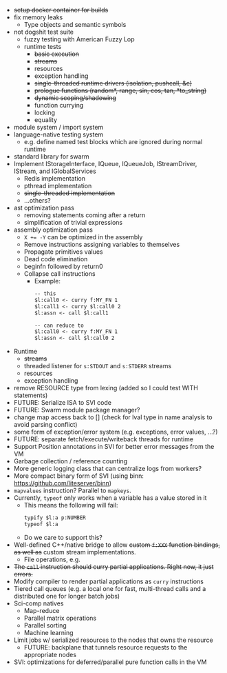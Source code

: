 - ~~setup docker container for builds~~
- fix memory leaks
  - Type objects and semantic symbols
- not dogshit test suite
  - fuzzy testing with American Fuzzy Lop
  - runtime tests
    - ~~basic execution~~
    - ~~streams~~
    - resources
    - exception handling
    - ~~single-threaded runtime drivers (isolation, pushcall, &c)~~
    - ~~prologue functions (random\*, range, sin, cos, tan, \*to_string)~~
    - ~~dynamic scoping/shadowing~~
    - function currying
    - locking
    - equality
- module system / import system
- language-native testing system
  - e.g. define named test blocks which are ignored during normal runtime
- standard library for swarm
- Implement IStorageInterface, IQueue, IQueueJob, IStreamDriver, IStream, and IGlobalServices
    - Redis implementation
    - pthread implementation
    - ~~single-threaded implementation~~
    - ...others?
- ast optimization pass
  - removing statements coming after a return
  - simplification of trivial expressions
- assembly optimization pass
  - `X += -Y` can be optimized in the assembly
  - Remove instructions assigning variables to themselves
  - Propagate primitives values
  - Dead code elimination
  - beginfn followed by return0
  - Collapse call instructions
    - Example:
      ```txt
      -- this
      $l:call0 <- curry f:MY_FN 1
      $l:call1 <- curry $l:call0 2
      $l:assn <- call $l:call1

      -- can reduce to
      $l:call0 <- curry f:MY_FN 1
      $l:assn <- call $l:call0 2
      ```
- Runtime
  - ~~streams~~
  - threaded listener for `s:STDOUT` and `s:STDERR` streams
  - resources
  - exception handling
- remove RESOURCE type from lexing (added so I could test WITH statements)
- FUTURE: Serialize ISA to SVI code
- FUTURE: Swarm module package manager?
- change map access back to [] (check for lval type in name analysis to avoid parsing conflict)
- some form of exception/error system (e.g. exceptions, error values, ...?)
- FUTURE: separate fetch/execute/writeback threads for runtime
- Support Position annotations in SVI for better error messages from the VM
- Garbage collection / reference counting
- More generic logging class that can centralize logs from workers?
- More compact binary form of SVI (using binn: https://github.com/liteserver/binn)
- `mapvalues` instruction? Parallel to `mapkeys`.
- Currently, `typeof` only works when a variable has a value stored in it
  - This means the following will fail:
    ```txt
    typify $l:a p:NUMBER
    typeof $l:a
    ```
  - Do we care to support this?
- Well-defined C++/native bridge to allow ~~custom `f:XXX` function bindings, as well as~~ custom stream implementations.
  - File operations, e.g.
- ~~The `call` instruction should curry partial applications. Right now, it just errors.~~
- Modify compiler to render partial applications as `curry` instructions
- Tiered call queues (e.g. a local one for fast, multi-thread calls and a distributed one for longer batch jobs)
- Sci-comp natives
  - Map-reduce
  - Parallel matrix operations
  - Parallel sorting
  - Machine learning
- Limit jobs w/ serialized resources to the nodes that owns the resource
  - FUTURE: backplane that tunnels resource requests to the appropriate nodes
- SVI: optimizations for deferred/parallel pure function calls in the VM